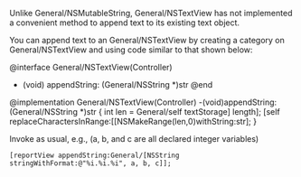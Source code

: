 Unlike General/NSMutableString, General/NSTextView has not implemented a convenient method to append text to its existing text object.

You can append text to an General/NSTextView by creating a category on General/NSTextView and using code similar to that shown below:

    

@interface General/NSTextView(Controller)
- (void) appendString: (General/NSString *)str
@end

@implementation General/NSTextView(Controller)
-(void)appendString:(General/NSString *)str
{
    int len = General/self textStorage] length];
    [self replaceCharactersInRange:[[NSMakeRange(len,0)withString:str];
}


Invoke as usual, e.g., (a, b, and c are all declared integer variables)

    [reportView appendString:General/[NSString stringWithFormat:@"%i.%i.%i", a, b, c]];